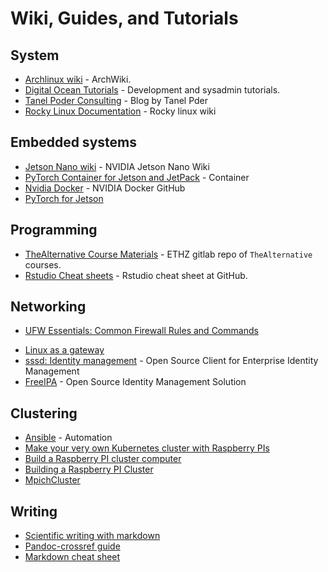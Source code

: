 # Wiki, Guides, and Tutorials


## System

* [Archlinux wiki](https://wiki.archlinux.org/) - ArchWiki.
* [Digital Ocean Tutorials](https://www.digitalocean.com/community/tutorials) - Development and sysadmin tutorials.
* [Tanel Poder Consulting](https://tanelpoder.com/) - Blog by Tanel Pder
* [Rocky Linux Documentation](https://docs.rockylinux.org/) - Rocky linux wiki


## Embedded systems

* [Jetson Nano wiki](https://elinux.org/Jetson_Nano) - NVIDIA Jetson Nano Wiki
* [PyTorch Container for Jetson and JetPack](https://catalog.ngc.nvidia.com/orgs/nvidia/containers/l4t-pytorch) - Container
* [Nvidia Docker](https://github.com/NVIDIA/nvidia-docker) - NVIDIA Docker GitHub
* [PyTorch for Jetson](https://forums.developer.nvidia.com/t/pytorch-for-jetson-version-1-10-now-available/72048)

## Programming

* [TheAlternative Course Materials](https://gitlab.ethz.ch/thealternative/courses) - ETHZ gitlab repo of `TheAlternative` courses.
* [Rstudio Cheat sheets](https://github.com/rstudio/cheatsheets) - Rstudio cheat sheet at GitHub.

## Networking

* [UFW Essentials: Common Firewall Rules and Commands](https://www.digitalocean.com/community/tutorials/ufw-essentials-common-firewall-rules-and-commands)
- [Linux as a gateway](https://unix.stackexchange.com/questions/222054/how-can-i-use-linux-as-a-gateway)
- [sssd: Identity management](https://sssd.io/index.html) - Open Source Client for Enterprise Identity Management 
- [FreeIPA](https://www.freeipa.org/page/Main_Page) - Open Source Identity Management Solution


## Clustering

- [Ansible](https://www.ansible.com/) - Automation
- [Make your very own Kubernetes cluster with Raspberry PIs](https://medium.com/nycdev/k8s-on-pi-9cc14843d43)
- [Build a Raspberry PI cluster computer](https://magpi.raspberrypi.org/articles/build-a-raspberry-pi-cluster-computer)
- [Building a Raspberry PI Cluster](https://glmdev.medium.com/building-a-raspberry-pi-cluster-784f0df9afbd)
- [MpichCluster](https://help.ubuntu.com/community/MpichCluster)

## Writing

* [Scientific writing with markdown](https://jaantollander.com/post/scientific-writing-with-markdown/)
* [Pandoc-crossref guide](https://lierdakil.github.io/pandoc-crossref/)
* [Markdown cheat sheet](https://www.markdownguide.org/cheat-sheet/)
